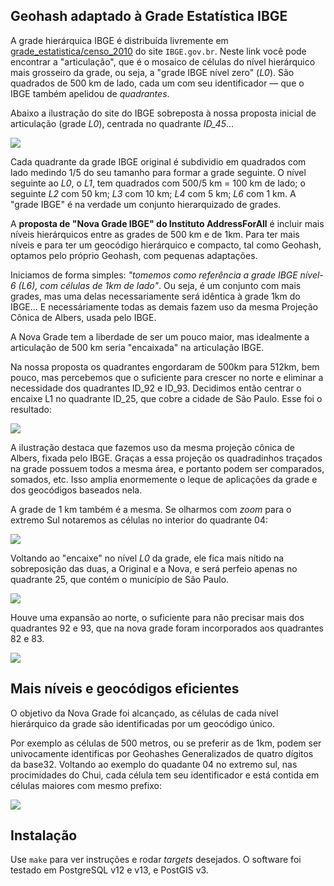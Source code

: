 ## Geohash adaptado à Grade Estatística IBGE

A grade hierárquica IBGE é distribuída livremente em [grade_estatistica/censo_2010](https://geoftp.ibge.gov.br/recortes_para_fins_estatisticos/grade_estatistica/censo_2010/) do site `IBGE.gov.br`.  Neste link você pode encontrar a "articulação", que é o mosaico de células do nível hierárquico mais grosseiro da grade, ou seja, a "grade IBGE nível zero" (*L0*). São quadrados de 500 km de lado, cada um com seu identificador &mdash; que o IBGE também apelidou de _quadrantes_.

Abaixo a ilustração do site do IBGE sobreposta à nossa proposta inicial de articulação (grade *L0*), centrada no quadrante *ID_45*...

![](../../assets/BR_IBGE-newGridArticulacao.png)

Cada quadrante da grade IBGE original é subdividio em quadrados com lado medindo 1/5 do seu tamanho para formar a grade seguinte. O nível seguinte ao *L0*, o *L1*, tem quadrados com 500/5 km = 100 km de lado; o seguinte *L2* com 50 km; *L3* com 10 km; *L4* com 5 km; *L6* com 1 km. A "grade IBGE" é na verdade um conjunto hierarquizado de grades.

A **proposta de "Nova Grade IBGE" do Instituto AddressForAll** é incluir mais níveis hierárquicos entre as grades de 500 km e de 1km. Para ter mais níveis e para ter um geocódigo hierárquico e compacto, tal como Geohash, optamos pelo próprio Geohash, com pequenas adaptações.

Iniciamos de forma simples: _"tomemos como referência a grade IBGE nível-6 (L6), com células de 1km de lado"_. Ou seja, é um conjunto com mais grades, mas uma delas necessariamente será idêntica à grade 1km do IBGE... E necessáriamente todas as demais fazem uso da mesma Projeção Cônica de Albers, usada pelo IBGE.

A Nova Grade tem a liberdade de ser um pouco maior, mas idealmente a articulação de 500 km seria "encaixada" na articulação IBGE.

Na nossa proposta os quadrantes engordaram de 500km para 512km, bem pouco, mas percebemos que o suficiente para crescer no norte e eliminar a necessidade dos quadrantes ID_92 e ID_93. Decidimos então centrar o encaixe L1 no quadrante ID_25, que cobre a cidade de São Paulo. Esse foi o resultado:

![](../../assets/NovaGradeEstatIBGE-Albers-IDs.png)

A ilustração destaca que fazemos uso da mesma projeção cônica de Albers, fixada pelo IBGE. Graças a essa projeção os quadradinhos traçados na grade possuem todos a mesma área, e portanto podem ser comparados, somados, etc. Isso amplia enormemente o leque de aplicações da grade e dos geocódigos baseados nela.

A grade de 1 km também é a mesma.<!--, e é a referência por exemplo da densidade populacional rural.--> Se olharmos com _zoom_ para o extremo Sul notaremos as células no  interior do quadrante 04:

![](../../assets/NovaGradeEstatIBGE-Zoom1km-id04.png)

Voltando ao "encaixe" no nível *L0* da grade, ele fica mais nítido na sobreposição das duas, a Original e a Nova, e será perfeio apenas no quadrante 25, que contém o município de São Paulo.

![](../../assets/BR_IBGE-BR_new.png)

Houve uma expansão ao norte, o suficiente para não precisar mais dos quadrantes 92 e 93, que na nova grade foram incorporados aos quadrantes 82 e 83.

![](../../assets/BR_IBGE-BR_New-encaixe.png)

## Mais níveis e geocódigos eficientes

O objetivo da Nova Grade foi alcançado, as células de cada nível hierárquico da grade são identificadas por um geocódigo único.

Por exemplo as células de 500 metros, ou se preferir as de 1km, podem ser univocamente identificas por Geohashes Generalizados de quatro dígitos da base32. Voltando ao exemplo do quadante 04 no extremo sul, nas procimidades do Chui, cada célula tem seu identificador e está contida em células maiores com mesmo prefixo:

![](../../assets/BR_new-id04-zoom-Chui.png)

<!--Dando um zoom maior no quadrante 04, bem ao sul, em torno do Chui, amostrando aleatoriamente algumas células para percebermos o poder do nosso geocódigo: com 4 dígitos identificamos cada célula de 1 km!
e é melhor que placa de carro, não tem vogal (exceto U)

Exemplo: no centro urbano de Chui temos o quadradinho "S8YV" e mais a direita "S9KV". Na prática são todos do interior do quadrante 04, ou seja, o código completo das células seria "04S8YV" e "04S9KV".
... Não vou mostrar aqui mas a região cabe no prefixo "04S8" (onde se encontra a prefeitura), assim o código curto dessas duas células seria "YV" e "KV" respectivamente.
-->

## Instalação

Use `make` para ver instruções e rodar _targets_ desejados. O software foi testado em PostgreSQL v12 e v13, e PostGIS v3.
